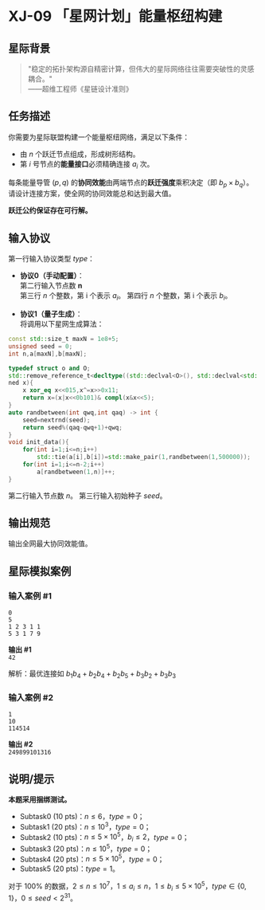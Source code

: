 # XJ-09 「星网计划」能量枢纽构建

## 星际背景

> "稳定的拓扑架构源自精密计算，但伟大的星际网络往往需要突破性的灵感耦合。"  
> ——超维工程师《星链设计准则》

## 任务描述

你需要为星际联盟构建一个能量枢纽网络，满足以下条件：

- 由 $n$ 个跃迁节点组成，形成树形结构。
- 第 $i$ 号节点的**能量接口**必须精确连接 $a_i$ 次。

每条能量导管 $(p,q)$ 的**协同效能**由两端节点的**跃迁强度**乘积决定（即 $b_p \times b_q$）。请设计连接方案，使全网的协同效能总和达到最大值。

**跃迁公约保证存在可行解。**

## 输入协议

第一行输入协议类型 $type$：  
- **协议0（手动配置）**：  
  第二行输入节点数 **n**  
  第三行 $n$ 个整数，第 i 个表示 $a_i$。
  第四行 $n$ 个整数，第 i 个表示 $b_i$。

- **协议1（量子生成）**：  
  将调用以下星网生成算法：

```cpp
const std::size_t maxN = 1e8+5;
unsigned seed = 0;
int n,a[maxN],b[maxN];

typedef struct o and O;
std::remove_reference_t<decltype((std::declval<O>(), std::declval<std::uint32_t>()))> nextrnd(unsig\
ned x){
    x xor_eq x<<015,x^=x>>0x11;
    return x=(x|x<<0b101)& compl(x&x<<5);
}
auto randbetween(int qwq,int qaq) -> int {
    seed=nextrnd(seed);
    return seed%(qaq-qwq+1)+qwq;
}
void init_data(){
    for(int i=1;i<=n;i++)
        std::tie(a[i],b[i])=std::make_pair(1,randbetween(1,500000));
    for(int i=1;i<=n-2;i++)
        a[randbetween(1,n)]++;
}
```  
第二行输入节点数 $n$。
第三行输入初始种子 $seed$。  

## 输出规范
输出全网最大协同效能值。

## 星际模拟案例
### 输入案例 #1  
```
0  
5  
1 2 3 1 1  
5 3 1 7 9  
```  
**输出 #1**  
`42`  

解析：最优连接如 $b_1b_4 + b_2b_4 + b_2b_5 + b_3b_2 + b_3b_3$

### 输入案例 #2  
```
1  
10  
114514  
```  
**输出 #2**  
`249899101316`

## 说明/提示
**本题采用捆绑测试。**

- Subtask0 (10 pts)：$n\le 6$，$type=0$；
- Subtask1 (20 pts)：$n\le 10^3$，$type=0$；
- Subtask2 (10 pts)：$n\le5\times10^5$，$b_i\le2$，$type=0$；
- Subtask3 (20 pts)：$n\le10^5$，$type=0$；
- Subtask4 (20 pts)：$n\le5\times10^5$，$type=0$；
- Subtask5 (20 pts)：$type=1$。

对于 $100\%$ 的数据，$2\le n\le10^7$，$1\le a_i\le n$，$1\le b_i\le5\times10^5$，$type\in\{0,1\}$，$0\le seed<2^{31}$。
